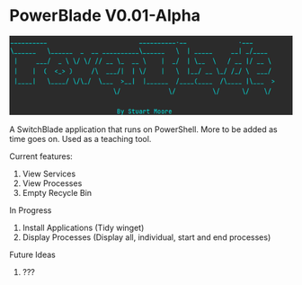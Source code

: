 # PowerBlade V0.01-Alpha

![PowerBlade!](images/PB1.png)

A SwitchBlade application that runs on PowerShell. More to be added as time goes on. Used as a teaching tool. 



Current features:
1. View Services
2. View Processes
3. Empty Recycle Bin


In Progress

1. Install Applications (Tidy winget)
2. Display Processes (Display all, individual, start and end processes)

Future Ideas

1. ???